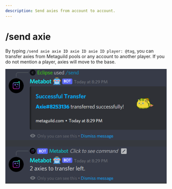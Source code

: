```yaml
---
description: Send axies from account to account.
---
```


# /send axie

By typing `/send axie axie ID axie ID axie ID player: @tag`, you can transfer axies from Metaguild pools or any account to another player. If you do not mention a player, axies will move to the base.

![/send axie response](../../.gitbook/assets/image.png)
